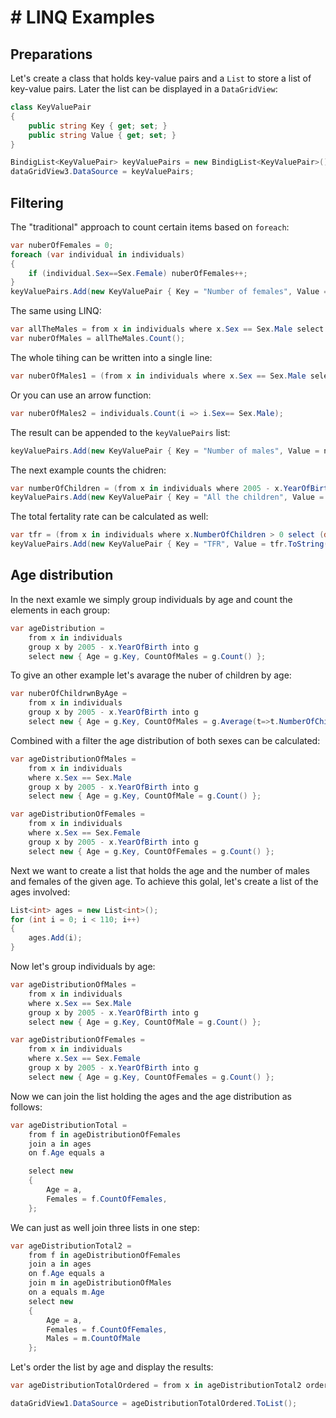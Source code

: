 

# # LINQ Examples

## Preparations

Let's create a class that holds key-value pairs and a `List` to store a list of key-value pairs. Later the list can be displayed in a `DataGridView`:

```c#
class KeyValuePair
{
    public string Key { get; set; }
    public string Value { get; set; }
}
```

```c#
BindigList<KeyValuePair> keyValuePairs = new BindigList<KeyValuePair>();
dataGridView3.DataSource = keyValuePairs;
```

## Filtering

The "traditional" approach to count certain items based on `foreach`:

```c#
var nuberOfFemales = 0;
foreach (var individual in individuals)
{
    if (individual.Sex==Sex.Female) nuberOfFemales++;
}
keyValuePairs.Add(new KeyValuePair { Key = "Number of females", Value = nuberOfFemales.ToString("N0") });
```

The same using LINQ:

```c#
var allTheMales = from x in individuals where x.Sex == Sex.Male select x;
var nuberOfMales = allTheMales.Count();
```

The whole tihing can be written into a single line:

```c#
var nuberOfMales1 = (from x in individuals where x.Sex == Sex.Male select x).Count();      
```

Or you can use an arrow function:

```c#
var nuberOfMales2 = individuals.Count(i => i.Sex== Sex.Male);
```

The result can be appended to the `keyValuePairs` list:

```c#
keyValuePairs.Add(new KeyValuePair { Key = "Number of males", Value = nuberOfMales1.ToString("N0") });
```

The next example counts the chidren:

```c#
var numberOfChildren = (from x in individuals where 2005 - x.YearOfBirth < 18 select x).Count();
keyValuePairs.Add(new KeyValuePair { Key = "All the children", Value = nuberOfFemales.ToString("N0") });
```

The total fertality rate can be calculated as well:

```c#
var tfr = (from x in individuals where x.NumberOfChildren > 0 select (double)x.NumberOfChildren).Average();
keyValuePairs.Add(new KeyValuePair { Key = "TFR", Value = tfr.ToString("N2") });
```



## Age distribution

In the next examle we simply group individuals by age and count the elements in each group:

```c#
var ageDistribution = 
    from x in individuals
    group x by 2005 - x.YearOfBirth into g
    select new { Age = g.Key, CountOfMales = g.Count() };
```

To give an other example let's avarage the nuber of children by age:

```c#
var nuberOfChildrwnByAge =
    from x in individuals
    group x by 2005 - x.YearOfBirth into g
    select new { Age = g.Key, CountOfMales = g.Average(t=>t.NumberOfChildren) };
```

Combined with a filter the age distribution of both sexes can be calculated:

```c#
var ageDistributionOfMales = 
    from x in individuals
    where x.Sex == Sex.Male
    group x by 2005 - x.YearOfBirth into g
    select new { Age = g.Key, CountOfMale = g.Count() };

var ageDistributionOfFemales =
    from x in individuals
    where x.Sex == Sex.Female
    group x by 2005 - x.YearOfBirth into g
    select new { Age = g.Key, CountOfFemales = g.Count() };
```

Next we want to create a list that holds the age and the number of males and females of the given age. To achieve this golal, let's create a list of the ages involved:

```c#
List<int> ages = new List<int>();
for (int i = 0; i < 110; i++)
{
    ages.Add(i);
}
```

Now let's group individuals by age:

```c#
var ageDistributionOfMales = 
    from x in individuals
    where x.Sex == Sex.Male
    group x by 2005 - x.YearOfBirth into g
    select new { Age = g.Key, CountOfMale = g.Count() };

var ageDistributionOfFemales =
    from x in individuals
    where x.Sex == Sex.Female
    group x by 2005 - x.YearOfBirth into g
    select new { Age = g.Key, CountOfFemales = g.Count() };
```

Now we can join the list holding the ages and the age distribution as follows:

```c#
var ageDistributionTotal =
    from f in ageDistributionOfFemales
    join a in ages
    on f.Age equals a

    select new
    {
        Age = a,
        Females = f.CountOfFemales,
    };
```

We can just as well join three lists in one step:
                

```c#
var ageDistributionTotal2 =
    from f in ageDistributionOfFemales
    join a in ages
    on f.Age equals a
    join m in ageDistributionOfMales
    on a equals m.Age
    select new
    {
        Age = a,
        Females = f.CountOfFemales,
        Males = m.CountOfMale
    };
```

Let's order the list by age and display the results:

```c#
var ageDistributionTotalOrdered = from x in ageDistributionTotal2 orderby x.Age select x;

dataGridView1.DataSource = ageDistributionTotalOrdered.ToList();
```





